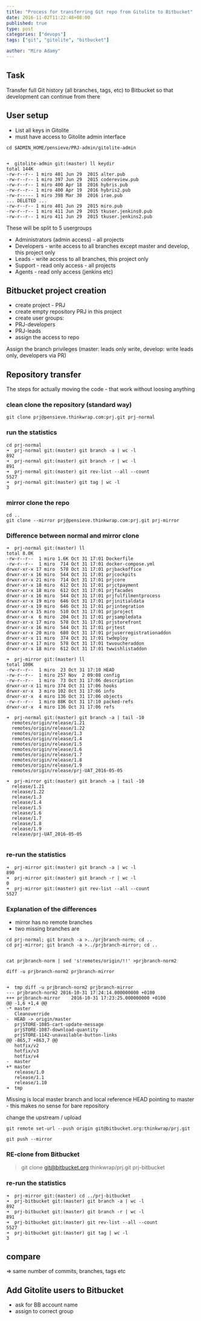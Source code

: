 ```yaml
---
title: "Process for transferring Git repo from Gitolite to Bitbucket"
date: 2016-11-02T11:22:48+08:00
published: true
type: post
categories: ["devops"]
tags: ["git", "gitolite", "bitbucket"]

author: "Miro Adamy"
---
```


## Task
Transfer full Git history (all branches, tags, etc) to Bitbucket so that development can continue from there

## User setup

* List all keys in Gitolite
* must have access to Gitolite admin interface

```
cd $ADMIN_HOME/pensieve/PRJ-admin/gitolite-admin
 
 
➜  gitolite-admin git:(master) ll keydir
total 144K
-rw-r--r-- 1 miro 401 Jun 29  2015 alter.pub
-rw-r--r-- 1 miro 397 Jun 29  2015 codereview.pub
-rw-r--r-- 1 miro 400 Apr 18  2016 hybris.pub
-rw-r--r-- 1 miro 400 Apr 19  2016 hybris2.pub
-rw-r----- 1 miro 398 Mar 30  2016 irae.pub
... DELETED ...
-rw-r--r-- 1 miro 401 Jun 29  2015 miro.pub
-rw-r--r-- 1 miro 411 Jun 29  2015 tkuser.jenkins0.pub
-rw-r--r-- 1 miro 411 Jun 29  2015 tkuser.jenkins2.pub
```

These will be split to 5 usergroups

* Administrators (admin access) - all projects
* Developers - write access to all branches except master and develop, this project only
* Leads - write access to all branches, this project only
* Support - read only access - all projects
* Agents - read only access (jenkins etc)

## Bitbucket project creation

* create project - PRJ
* create empty repository PRJ in this project
* create user groups:
* PRJ-developers
* PRJ-leads
* assign the access to repo

Assign the branch privileges (master: leads only write, develop: write leads only, developers via PR)

## Repository transfer

The steps for actually moving the code - that work without loosing anything

### clean clone the repository (standard way)

`git clone prj@pensieve.thinkwrap.com:prj.git prj-normal`

### run the statistics

```
cd prj-normal
➜  prj-normal git:(master) git branch -a | wc -l
892
➜  prj-normal git:(master) git branch -r | wc -l
891
➜  prj-normal git:(master) git rev-list --all --count
5527
➜  prj-normal git:(master) git tag | wc -l
3
```

### mirror clone the repo

```
cd ..
git clone --mirror prj@pensieve.thinkwrap.com:prj.git prj-mirror 
```

### Difference between normal and mirror clone

```
➜  prj-normal git:(master) ll
total 8.0K
-rw-r--r--  1 miro 1.6K Oct 31 17:01 Dockerfile
-rw-r--r--  1 miro  714 Oct 31 17:01 docker-compose.yml
drwxr-xr-x 17 miro  578 Oct 31 17:01 prjbackoffice
drwxr-xr-x 16 miro  544 Oct 31 17:01 prjcockpits
drwxr-xr-x 21 miro  714 Oct 31 17:01 prjcore
drwxr-xr-x 18 miro  612 Oct 31 17:01 prjctpayment
drwxr-xr-x 18 miro  612 Oct 31 17:01 prjfacades
drwxr-xr-x 16 miro  544 Oct 31 17:01 prjfulfilmentprocess
drwxr-xr-x 19 miro  646 Oct 31 17:01 prjinitialdata
drwxr-xr-x 19 miro  646 Oct 31 17:01 prjintegration
drwxr-xr-x 15 miro  510 Oct 31 17:01 prjproject
drwxr-xr-x  6 miro  204 Oct 31 17:01 prjsampledata
drwxr-xr-x 17 miro  578 Oct 31 17:01 prjstorefront
drwxr-xr-x 16 miro  544 Oct 31 17:01 prjtest
drwxr-xr-x 20 miro  680 Oct 31 17:01 prjuserregistrationaddon
drwxr-xr-x 11 miro  374 Oct 31 17:01 twdeploy
drwxr-xr-x 17 miro  578 Oct 31 17:01 twvoucheraddon
drwxr-xr-x 18 miro  612 Oct 31 17:01 twwishlistaddon

➜  prj-mirror git:(master) ll
total 100K
-rw-r--r--  1 miro  23 Oct 31 17:10 HEAD
-rw-r--r--  1 miro 257 Nov  2 09:08 config
-rw-r--r--  1 miro  73 Oct 31 17:06 description
drwxr-xr-x 11 miro 374 Oct 31 17:06 hooks
drwxr-xr-x  3 miro 102 Oct 31 17:06 info
drwxr-xr-x  4 miro 136 Oct 31 17:06 objects
-rw-r--r--  1 miro 88K Oct 31 17:10 packed-refs
drwxr-xr-x  4 miro 136 Oct 31 17:06 refs

➜  prj-normal git:(master) git branch -a | tail -10
  remotes/origin/release/1.21
  remotes/origin/release/1.22
  remotes/origin/release/1.3
  remotes/origin/release/1.4
  remotes/origin/release/1.5
  remotes/origin/release/1.6
  remotes/origin/release/1.7
  remotes/origin/release/1.8
  remotes/origin/release/1.9
  remotes/origin/release/prj-UAT_2016-05-05

➜  prj-mirror git:(master) git branch -a | tail -10
  release/1.21
  release/1.22
  release/1.3
  release/1.4
  release/1.5
  release/1.6
  release/1.7
  release/1.8
  release/1.9
  release/prj-UAT_2016-05-05


```

### re-run the statistics

```
➜  prj-mirror git:(master) git branch -a | wc -l
890
➜  prj-mirror git:(master) git branch -r | wc -l
0
➜  prj-mirror git:(master) git rev-list --all --count
5527
```

### Explanation of the differences

* mirror has no remote branches
* two missing branches are


```
cd prj-normal; git branch -a >../prjbranch-norm; cd ..
cd prj-mirror; git branch -a >../prjbranch-mirror; cd ..
 
 
cat prjbranch-norm | sed 's!remotes/origin/!!' >prjbranch-norm2
 
diff -u prjbranch-norm2 prjbranch-mirror
 
 
➜  tmp diff -u prjbranch-norm2 prjbranch-mirror
--- prjbranch-norm2 2016-10-31 17:24:14.000000000 +0100
+++ prjbranch-mirror    2016-10-31 17:23:25.000000000 +0100
@@ -1,6 +1,4 @@
-* master
   Cleanoverride
-  HEAD -> origin/master
   prjSTORE-1085-cart-update-message
   prjSTORE-1087-download-quantity
   prjSTORE-1142-unavailable-button-links
@@ -865,7 +863,7 @@
   hotfix/v2
   hotfix/v3
   hotfix/v4
-  master
+* master
   release/1.0
   release/1.1
   release/1.10
➜  tmp
```

Missing is local master branch and local reference HEAD pointing to master - this makes no sense for bare repository

change the upstream / upload

```
git remote set-url --push origin git@bitbucket.org:thinkwrap/prj.git

git push --mirror
```

### RE-clone from Bitbucket

> git clone git@bitbucket.org:thinkwrap/prj.git prj-bitbucket

### re-run the statistics

```
➜  prj-mirror git:(master) cd ../prj-bitbucket
➜  prj-bitbucket git:(master) git branch -a | wc -l
892
➜  prj-bitbucket git:(master) git branch -r | wc -l
891
➜  prj-bitbucket git:(master) git rev-list --all --count
5527
➜  prj-bitbucket git:(master) git tag | wc -l
3
```

## compare
=> same number of commits, branches, tags etc  

## Add Gitolite users to Bitbucket

* ask for BB account name
* assign to correct group
